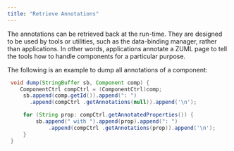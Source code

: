 ```yaml
---
title: "Retrieve Annotations"
---
```


The annotations can be retrieved back at the run-time. They are designed
to be used by tools or utilities, such as the data-binding manager,
rather than applications. In other words, applications annotate a ZUML
page to tell the tools how to handle components for a particular
purpose.

The following is an example to dump all annotations of a component:

```java
 void dump(StringBuffer sb, Component comp) {
    ComponentCtrl compCtrl = (ComponentCtrl)comp;
     sb.append(comp.getId()).append(": ")
       .append(compCtrl .getAnnotations(null)).append('\n');

     for (String prop: compCtrl.getAnnotatedProperties()) {
         sb.append(" with ").append(prop).append(": ")
             .append(compCtrl .getAnnotations(prop)).append('\n');
     }
 }
```
